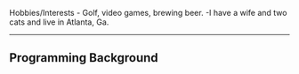 Hobbies/Interests - Golf, video games, brewing beer.
   -I have a wife and two cats and live in Atlanta, Ga.

---------------
Programming Background
   -
